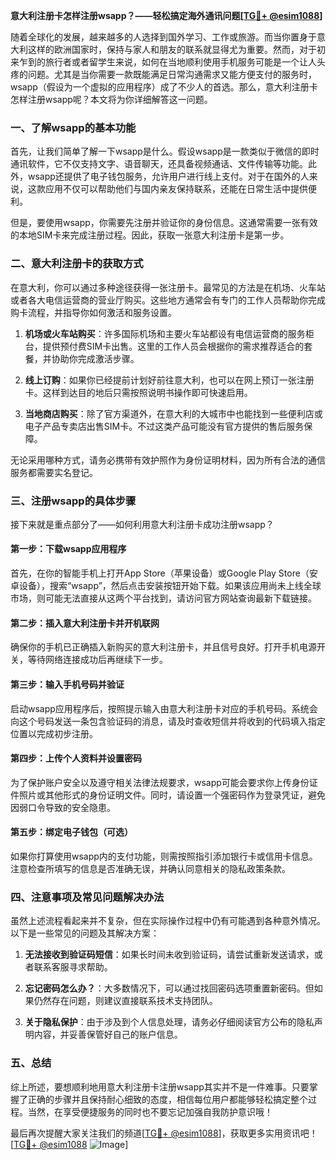 **意大利注册卡怎样注册wsapp？——轻松搞定海外通讯问题[[TG💪+ @esim1088](https://t.me/s/esim1088)]**

随着全球化的发展，越来越多的人选择到国外学习、工作或旅游。而当你置身于意大利这样的欧洲国家时，保持与家人和朋友的联系就显得尤为重要。然而，对于初来乍到的旅行者或者留学生来说，如何在当地顺利使用手机服务可能是一个让人头疼的问题。尤其是当你需要一款既能满足日常沟通需求又能方便支付的服务时，wsapp（假设为一个虚拟的应用程序）成了不少人的首选。那么，意大利注册卡怎样注册wsapp呢？本文将为你详细解答这一问题。

### 一、了解wsapp的基本功能

首先，让我们简单了解一下wsapp是什么。假设wsapp是一款类似于微信的即时通讯软件，它不仅支持文字、语音聊天，还具备视频通话、文件传输等功能。此外，wsapp还提供了电子钱包服务，允许用户进行线上支付。对于在国外的人来说，这款应用不仅可以帮助他们与国内亲友保持联系，还能在日常生活中提供便利。

但是，要使用wsapp，你需要先注册并验证你的身份信息。这通常需要一张有效的本地SIM卡来完成注册过程。因此，获取一张意大利注册卡是第一步。

### 二、意大利注册卡的获取方式

在意大利，你可以通过多种途径获得一张注册卡。最常见的方法是在机场、火车站或者各大电信运营商的营业厅购买。这些地方通常会有专门的工作人员帮助你完成购卡流程，并指导你如何激活和服务设置。

1. **机场或火车站购买**：许多国际机场和主要火车站都设有电信运营商的服务柜台，提供预付费SIM卡出售。这里的工作人员会根据你的需求推荐适合的套餐，并协助你完成激活步骤。
   
2. **线上订购**：如果你已经提前计划好前往意大利，也可以在网上预订一张注册卡。这样到达目的地后只需按照说明书操作即可快速启用。

3. **当地商店购买**：除了官方渠道外，在意大利的大城市中也能找到一些便利店或电子产品专卖店出售SIM卡。不过这类产品可能没有官方提供的售后服务保障。

无论采用哪种方式，请务必携带有效护照作为身份证明材料，因为所有合法的通信服务都需要实名登记。

### 三、注册wsapp的具体步骤

接下来就是重点部分了——如何利用意大利注册卡成功注册wsapp？

#### 第一步：下载wsapp应用程序

首先，在你的智能手机上打开App Store（苹果设备）或Google Play Store（安卓设备），搜索“wsapp”，然后点击安装按钮开始下载。如果该应用尚未上线全球市场，则可能无法直接从这两个平台找到，请访问官方网站查询最新下载链接。

#### 第二步：插入意大利注册卡并开机联网

确保你的手机已正确插入新购买的意大利注册卡，并且信号良好。打开手机电源开关，等待网络连接成功后再继续下一步。

#### 第三步：输入手机号码并验证

启动wsapp应用程序后，按照提示输入由意大利注册卡对应的手机号码。系统会向这个号码发送一条包含验证码的消息，请及时查收短信并将收到的代码填入指定位置以完成初步注册。

#### 第四步：上传个人资料并设置密码

为了保护账户安全以及遵守相关法律法规要求，wsapp可能会要求你上传身份证件照片或其他形式的身份证明文件。同时，请设置一个强密码作为登录凭证，避免因弱口令导致的安全隐患。

#### 第五步：绑定电子钱包（可选）

如果你打算使用wsapp内的支付功能，则需按照指引添加银行卡或信用卡信息。注意检查所填写的信息是否准确无误，并确认同意相关的隐私政策条款。

### 四、注意事项及常见问题解决办法

虽然上述流程看起来并不复杂，但在实际操作过程中仍有可能遇到各种意外情况。以下是一些常见的问题及其解决方案：

1. **无法接收到验证码短信**：如果长时间未收到验证码，请尝试重新发送请求，或者联系客服寻求帮助。
   
2. **忘记密码怎么办？**：大多数情况下，可以通过找回密码选项重置新密码。但如果仍然存在问题，则建议直接联系技术支持团队。

3. **关于隐私保护**：由于涉及到个人信息处理，请务必仔细阅读官方公布的隐私声明内容，并妥善保管好自己的账户信息。

### 五、总结

综上所述，要想顺利地用意大利注册卡注册wsapp其实并不是一件难事。只要掌握了正确的步骤并且保持耐心细致的态度，相信每位用户都能够轻松搞定整个过程。当然，在享受便捷服务的同时也不要忘记加强自我防护意识哦！

最后再次提醒大家关注我们的频道[[TG💪+ @esim1088](https://t.me/s/esim1088)]，获取更多实用资讯吧！[[TG💪+ @esim1088](https://t.me/s/esim1088) ![Image](https://i.postimg.cc/4NQfJmqS/Snipaste-2025-05-13-00-14-12.png)]